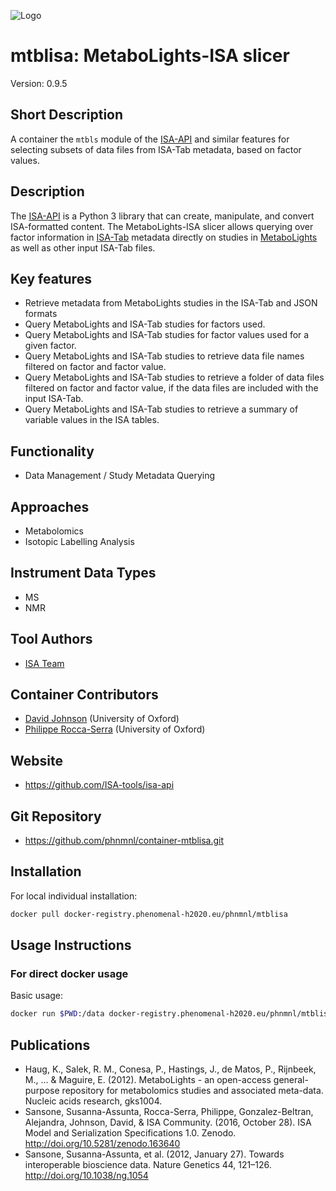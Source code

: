 ![Logo](isa-api_logo.png)

# mtblisa: MetaboLights-ISA slicer
Version: 0.9.5

## Short Description

A container the `mtbls` module of the 
[ISA-API](http://github.com/ISA-tools/isa-api) and similar features for 
selecting subsets of data files from ISA-Tab metadata, based on factor values.

## Description

The [ISA-API](http://github.com/ISA-tools/isa-api) is a Python 3 library that 
can create, manipulate, and convert ISA-formatted content. The 
MetaboLights-ISA slicer allows querying over factor information in 
[ISA-Tab](https://isa-specs.readthedocs.io/en/latest/isatab.html) 
metadata directly on studies in 
[MetaboLights](https://www.ebi.ac.uk/metabolights/) as well as other input 
ISA-Tab files.

## Key features

- Retrieve metadata from MetaboLights studies in the ISA-Tab and JSON formats
- Query MetaboLights and ISA-Tab studies for factors used.
- Query MetaboLights and ISA-Tab studies for factor values used for a given 
factor.
- Query MetaboLights and ISA-Tab studies to retrieve data file names filtered 
on factor and factor value.
- Query MetaboLights and ISA-Tab studies to retrieve a folder of data files 
filtered on factor and factor value, if the data files are included with the
input ISA-Tab.
- Query MetaboLights and ISA-Tab studies to retrieve a summary of variable 
values in the ISA tables.


## Functionality

- Data Management / Study Metadata Querying

## Approaches

- Metabolomics
- Isotopic Labelling Analysis
  
## Instrument Data Types
- MS
- NMR

## Tool Authors

- [ISA Team](http://isa-tools.org)

## Container Contributors

- [David Johnson](https://github.com/djcomlab) (University of Oxford)
- [Philippe Rocca-Serra](https://github.com/proccaserra) (University of Oxford)

## Website

- https://github.com/ISA-tools/isa-api


## Git Repository

- https://github.com/phnmnl/container-mtblisa.git

## Installation 

For local individual installation:

```bash
docker pull docker-registry.phenomenal-h2020.eu/phnmnl/mtblisa
```

## Usage Instructions

### For direct docker usage

Basic usage:
```bash
docker run $PWD:/data docker-registry.phenomenal-h2020.eu/phnmnl/mtblisa <command>

```

## Publications

- Haug, K., Salek, R. M., Conesa, P., Hastings, J., de Matos, P., Rijnbeek, M., 
... & Maguire, E. (2012). MetaboLights - an open-access general-purpose 
repository for metabolomics studies and associated meta-data. Nucleic acids 
research, gks1004.
- Sansone, Susanna-Assunta, Rocca-Serra, Philippe, Gonzalez-Beltran, Alejandra, 
Johnson, David, &amp; ISA Community. (2016, October 28). ISA Model and 
Serialization Specifications 1.0. Zenodo. http://doi.org/10.5281/zenodo.163640
- Sansone, Susanna-Assunta, et al. (2012, January 27). Towards interoperable 
bioscience data. Nature Genetics 44, 121–126. http://doi.org/10.1038/ng.1054
